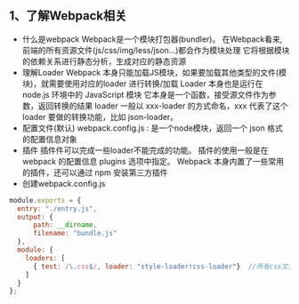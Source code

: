 ## 1、了解Webpack相关
* 什么是webpack
Webpack是一个模块打包器(bundler)。
在Webpack看来, 前端的所有资源文件(js/css/img/less/json...)都会作为模块处理
它将根据模块的依赖关系进行静态分析，生成对应的静态资源
* 理解Loader
Webpack 本身只能加载JS模块，如果要加载其他类型的文件(模块)，就需要使用对应的loader 进行转换/加载
Loader 本身也是运行在 node.js 环境中的 JavaScript 模块
它本身是一个函数，接受源文件作为参数，返回转换的结果
loader 一般以 xxx-loader 的方式命名，xxx 代表了这个 loader 要做的转换功能，比如 json-loader。
* 配置文件(默认)
webpack.config.js : 是一个node模块，返回一个 json 格式的配置信息对象
* 插件
插件件可以完成一些loader不能完成的功能。
插件的使用一般是在 webpack 的配置信息 plugins 选项中指定。
Webpack 本身内置了一些常用的插件，还可以通过 npm 安装第三方插件
* 创建webpack.config.js
```javascript
module.exports = {
  entry: "./entry.js",
  output: {
      path: __dirname,
      filename: "bundle.js"
  },
  module: {
    loaders: [
      { test: /\.css$/, loader: "style-loader!css-loader"}  //所有css文件声明使用css-loader和style-loader加载器
    ]
  }
};
```









